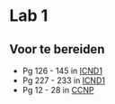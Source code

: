 # Lab 1

## Voor te bereiden

* Pg 126 - 145 in <a href="/media/infrastructuur/icnd1.pdf" target="_blank">ICND1</a>
* Pg 227 - 233 in <a href="/media/infrastructuur/icnd1.pdf" target="_blank">ICND1</a>
* Pg 12  - 28  in <a href="/media/infrastructuur/ccnp.pdf" target="_blank">CCNP</a>